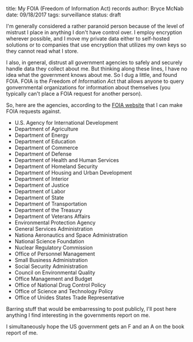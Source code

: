 title: My FOIA (Freedom of Information Act) records
author: Bryce McNab
date: 09/18/2017
tags: surveillance
status: draft

I'm generally considered a rather paranoid person because of the level of mistrust I place in anything I don't have control over. I employ encryption wherever possible, and I move my private data either to self-hosted solutions or to companies that use encryption that utilizes my own keys so they cannot read what I store.

I also, in general, distrust all government agencies to safely and securely handle data they collect about me. But thinking along these lines, I have no idea what the government knows about me. So I dug a little, and found FOIA. FOIA is the *F*reedom *o*f *I*nformation *A*ct that allows anyone to query gonvernmental organizations for information about themselves (you typically can't place a FOIA request for another person).

So, here are the agencies, according to the [FOIA website](https://www.foia.gov/report-makerequest.html) that I can make FOIA requests against.

- U.S. Agency for International Development
- Department of Agriculture
- Department of Energy
- Department of Education
- Department of Commerce
- Department of Defense
- Department of Health and Human Services
- Department of Homeland Security
- Department of Housing and Urban Development
- Department of Interior
- Department of Justice
- Department of Labor
- Department of State
- Department of Transportation
- Department of the Treasury
- Department of Veterans Affairs
- Environmental Protection Agency
- General Services Administration
- Nationa Aeronautics and Space Administration
- National Science Foundation
- Nuclear Regulatory Commission
- Office of Personnel Management
- Small Business Administration
- Social Security Administration
- Council on Environmental Quality
- Office Management and Budget
- Office of National Drug Control Policy
- Office of Science and Technology Policy
- Office of Unides States Trade Representative

Barring stuff that would be embarressing to post publicly, I'll post here anything I find interesting in the governments report on me.

I simultaneously hope the US government gets an F and an A on the book report of me.
